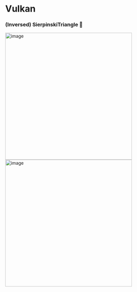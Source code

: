 # Vulkan

### (Inversed) SierpinskiTriangle 🚀

<img width="402" alt="image" src="https://user-images.githubusercontent.com/42661760/185668064-5ac39fcf-649c-4b34-bccf-95b6565826a4.png">
<img width="402" alt="image" src="https://user-images.githubusercontent.com/42661760/185672282-21d6c43e-df87-4f3b-b642-bf6279dc7155.png">

